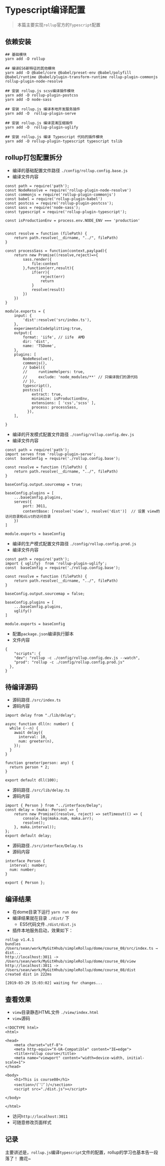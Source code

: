 
# Typescript编译配置
> 本篇主要实现`rollup`官方的`Typescript`配置

## 依赖安装

```
## 基础模块
yarn add -D rollup 

## 编译ES6新特征的其他模块
yarn add -D @babel/core @babel/preset-env @babel/polyfill  @babel/runtime @babel/plugin-transform-runtime rollup-plugin-commonjs  rollup-plugin-node-resolve

## 安装 rollup.js scss编译插件模块
yarn add -D rollup-plugin-postcss 
yarn add -D node-sass

## 安装 rollup.js 编译本地开发服务插件
yarn add -D  rollup-plugin-serve

## 安装 rollup.js 编译混淆压缩插件
yarn add -D  rollup-plugin-uglify 

## 安装 rollup.js 编译 Typescript 代码的插件模块
yarn add -D rollup-plugin-typescript typescript tslib
```

## rollup打包配置拆分  

- 编译的基础配置文件路径 `./config/rollup.config.base.js`
- 编译文件内容
```
const path = require('path');
const NodeResolve = require('rollup-plugin-node-resolve')
const commonjs = require('rollup-plugin-commonjs')
const babel = require('rollup-plugin-babel')
const postcss = require('rollup-plugin-postcss');
const sass = require('node-sass');
const typescript = require('rollup-plugin-typescript');

const isProductionEnv = process.env.NODE_ENV === 'production'


const resolve = function (filePath) {
    return path.resolve(__dirname, "../", filePath)
}

const processSass = function(context,paylpad){
    return new Promise((resolve,reject)=>{
        sass.render({
            file:context
        },function(err,result){
            if(err){
                reject(err)
                return 
            }
            resolve(result)
        })
    })
}

module.exports = {
    input: {
        'dist':resolve('src/index.ts'),
    },
    experimentalCodeSplitting:true,
    output:{
        format: 'iife', // iife  AMD
        dir: 'dist',
        name: 'TSDome',
    },
    plugins: [
        NodeResolve(),
        commonjs(),
        // babel({
        //     runtimeHelpers: true,
        //     exclude: 'node_modules/**' // 只编译我们的源代码
        // }),
        typescript(),
        postcss({
            extract: true,
            minimize: isProductionEnv,
            extensions: [ 'css','scss' ],
            process: processSass,
          }),
    ],
    
}
```

- 编译的开发模式配置文件路径 `./config/rollup.config.dev.js`
- 编译文件内容
```
const path = require('path');
import serves from 'rollup-plugin-serve';
const  baseConfig = require('./rollup.config.base');

const resolve = function (filePath) {
    return path.resolve(__dirname, "../", filePath)
}

baseConfig.output.sourcemap = true;

baseConfig.plugins = [
    ...baseConfig.plugins,
    serves({
        port: 3011,
        contentBase: [resolve('view'), resolve('dist')]  // 设置 view的访问目录和dist的访问目录
    })
]

module.exports = baseConfig
```

- 编译的生产模式配置文件路径 `./config/rollup.config.prod.js`
- 编译文件内容
```
const path = require('path');
import { uglify}  from 'rollup-plugin-uglify';
const  baseConfig = require('./rollup.config.base');

const resolve = function (filePath) {
    return path.resolve(__dirname, "../", filePath)
}

baseConfig.output.sourcemap = false;

baseConfig.plugins = [
    ...baseConfig.plugins,
    uglify()
]

module.exports = baseConfig

```

- 配置`package.json`编译执行脚本
- 文件内容
```
{
    "scripts": {
    "dev": "rollup -c ./config/rollup.config.dev.js --watch",
    "prod": "rollup -c ./config/rollup.config.prod.js"
  },
}

```

## 待编译源码  

- 源码路径`./src/index.ts`
- 源码内容
```
import delay from "./lib/delay";

async function dll(n: number) {
  while (--n) {
    await delay({
      interval: 10,
      num: greeter(n),
    });
  }
}

function greeter(person: any) {
  return person * 2;
}

export default dll(100);

```
- 源码路径`./src/lib/delay.ts`
- 源码内容
```
import { Person } from "../interface/Delay";
const delay = (maka: Person) => {
    return new Promise((resolve, reject) => setTimeout(() => {
        console.log(maka.num, maka.arr);
        resolve();
    }, maka.interval));
};
export default delay;

```

- 源码路径`./src/interface/Delay.ts`
- 源码内容
```
interface Person {
  interval: number;
  num: number;
}

export { Person };
```

## 编译结果

- 在dome目录下运行 `yarn run dev `
- 编译结果就在目录 `./dist/` 下
  - ES5代码文件`./dist/dist.js`
- 插件本地服务启动，效果如下：
```
rollup v1.4.1
bundles /Users/sean/work/MyGitHhub/simpleRollup/dome/course_08/src/index.ts → dist...
http://localhost:3011 -> /Users/sean/work/MyGitHhub/simpleRollup/dome/course_08/view
http://localhost:3011 -> /Users/sean/work/MyGitHhub/simpleRollup/dome/course_08/dist
created dist in 222ms

[2019-03-29 15:03:02] waiting for changes...

```

## 查看效果
- `view`目录静态HTML文件 `./view/index.html`
- `view`源码
```
<!DOCTYPE html>
<html>

<head>
    <meta charset="utf-8">
    <meta http-equiv="X-UA-Compatible" content="IE=edge">
    <title>rollup course</title>
    <meta name="viewport" content="width=device-width, initial-scale=1">
</head>

<body>
    <h1>This is course08</h1>
    <section>/(ﾟ▽ﾟ)/</section>
    <script src="./dist.js"></script>

</body>

</html>

```
-  访问`http://localhost:3011`
-  可随意修改页面样式


## 记录  

主要讲述是，`rollup.js`编译`typescript`文件的配置，rollup的学习也基本告一段落了！ 撒花~